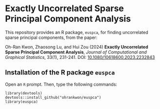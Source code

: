 # Exactly Uncorrelated Sparse Principal Component Analysis

This repository provides an R package, `euspca`, for finding uncorrelated sparse principal components, from the paper: 

Oh-Ran Kwon, Zhaosong Lu, and Hui Zou (2024) **Exactly Uncorrelated Sparse Principal Component Analysis**, *Journal of Computational and Graphical Statistics*, 33(1), 231-241. DOI: [10.1080/10618600.2023.2232843](https://doi.org/10.1080/10618600.2023.2232843)

## Installation of the R package `euspca`
Open an `R` prompt. Then, type the following commands:
```
library(devtools)
devtools::install_github("ohrankwon/euspca")
library(euspca)
```
